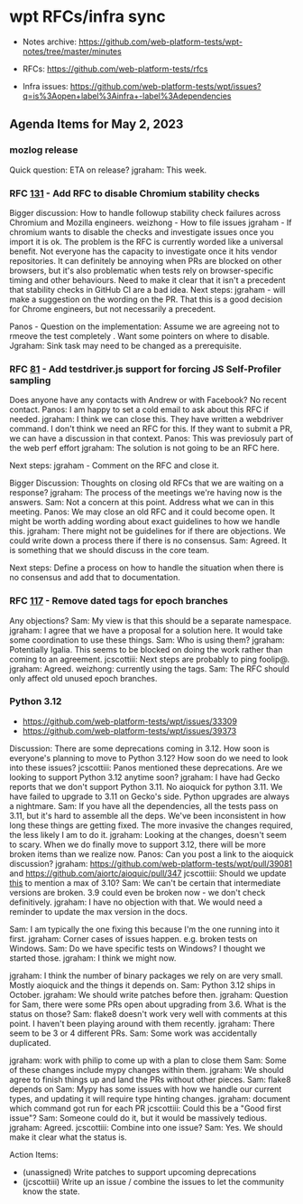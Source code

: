# wpt RFCs/infra sync

* Notes archive: https://github.com/web-platform-tests/wpt-notes/tree/master/minutes

* RFCs: https://github.com/web-platform-tests/rfcs

* Infra issues: https://github.com/web-platform-tests/wpt/issues?q=is%3Aopen+label%3Ainfra+-label%3Adependencies

## Agenda Items for May 2, 2023


### mozlog release

Quick question: ETA on release?
jgraham: This week.

### RFC [131](https://github.com/web-platform-tests/rfcs/pull/131) - Add RFC to disable Chromium stability checks

Bigger discussion: How to handle followup stability check failures across Chromium and Mozilla engineers.
weizhong - How to file issues
jgraham - If chromium wants to disable the checks and investigate issues once you import it is ok. The problem is the RFC is currently worded like a universal benefit. Not everyone has the capacity to investigate once it hits vendor repositories. It can definitely be annoying when PRs are blocked on other browsers, but it's also problematic when tests rely on browser-specific timing and other behaviours.
Need to make it clear that it isn't a precedent that stability checks in GitHub CI are a bad idea.
Next steps: jgraham - will make a suggestion on the wording on the PR. That this is a good decision for Chrome engineers, but not necessarily a precedent.

Panos - Question on the implementation: Assume we are agreeing not to rmeove the test completely . Want some pointers on where to disable.
Jgraham: Sink task may need to be changed as a prerequisite.

### RFC [81](https://github.com/web-platform-tests/rfcs/pull/81) - Add testdriver.js support for forcing JS Self-Profiler sampling

Does anyone have any contacts with Andrew or with Facebook?
No recent contact.
Panos: I am happy to set a cold email to ask about this RFC if needed.
jgraham: I think we can close this. They have written a webdriver command. I don't think we need an RFC for this. If they want to submit a PR, we can have a discussion in that context.
Panos: This was previosuly part of the web perf effort
jgraham: The solution is not going to be an RFC here.

Next steps: jgraham - Comment on the RFC and close it.

Bigger Discussion: Thoughts on closing old RFCs that we are waiting on a response?
jgraham: The process of the meetings we're having now is the answers.
Sam: Not a concern at this point. Address what we can in this meeting.
Panos: We may close an old RFC and it could become open. It might be worth adding wording about exact guidelines to how we handle this.
jgraham: There might not be guidelines for if there are objections. We could write down a process there if there is no consensus.
Sam: Agreed. It is something that we should discuss in the core team.

Next steps: Define a process on how to handle the situation when there is no consensus and add that to documentation.

### RFC [117](https://github.com/web-platform-tests/rfcs/pull/117) - Remove dated tags for epoch branches

Any objections?
Sam: My view is that this should be a separate namespace.
jgraham: I agree that we have a proposal for a solution here. It would take some coordination to use these things.
Sam: Who is using them?
jgraham: Potentially Igalia. This seems to be blocked on doing the work rather than coming to an agreement.
jcscottiii: Next steps are probably to ping foolip@.
jgraham: Agreed.
weizhong: currently using the tags. 
Sam: The RFC should only affect old unused epoch branches.

### Python 3.12
- https://github.com/web-platform-tests/wpt/issues/33309
- https://github.com/web-platform-tests/wpt/issues/39373

Discussion: There are some deprecations coming in 3.12. How soon is everyone's planning to move to Python 3.12? How soon do we need to look into these issues?
jcscottiii: Panos mentioned these deprecations. Are we looking to support Python 3.12 anytime soon?
jgraham: I have had Gecko reports that we don't support Python 3.11. No aioquick for python 3.11. We have failed to upgrade to 3.11 on Gecko's side. Python upgrades are always a nightmare.
Sam: If you have all the dependencies, all the tests pass on 3.11, but it's hard to assemble all the deps. We've been inconsistent in how long these things are getting fixed. The more invasive the changes required, the less likely I am to do it.
jgraham: Looking at the changes, doesn't seem to scary. When we do finally move to support 3.12, there will be more broken items than we realize now.
Panos: Can you post a link to the aioquick discussion?
jgraham: https://github.com/web-platform-tests/wpt/pull/39081 and https://github.com/aiortc/aioquic/pull/347
jcscottiii: Should we update [this](https://web-platform-tests.org/running-tests/from-local-system.html#system-setup) to mention a max of 3.10?
Sam: We can't be certain that intermediate versions are broken. 3.9 could even be broken now - we don't check definitively.
jgraham: I have no objection with that. We would need a reminder to update the max version in the docs.

Sam: I am typically the one fixing this because I'm the one running into it first.
jgraham: Corner cases of issues happen. e.g. broken tests on Windows.
Sam: Do we have specific tests on Windows? I thought we started those.
jgraham: I think we might now.

jgraham: I think the number of binary packages we rely on are very small. Mostly aioquick and the things it depends on.
Sam: Python 3.12 ships in October.
jgraham: We should write patches before then.
jgraham: Question for Sam, there were some PRs open about upgrading from 3.6. What is the status on those?
Sam: flake8 doesn't work very well with comments at this point. I haven't been playing around with them recently.
jgraham: There seem to be 3 or 4 different PRs.
Sam: Some work was accidentally duplicated.

jgraham: work with philip to come up with a plan to close them
Sam: Some of these changes include mypy changes within them.
jgraham: We should agree to finish things up and land the PRs without other pieces.
Sam: flake8 depends on
Sam: Mypy has some issues with how we handle our current types, and updating it will require type hinting changes.
jgraham: document which command got run for each PR
jcscottiii: Could this be a "Good first issue"?
Sam: Someone could do it, but it would be massively tedious.
jgraham: Agreed.
jcscottiii: Combine into one issue?
Sam: Yes. We should make it clear what the status is.

Action Items:
- (unassigned) Write patches to support upcoming deprecations 
- (jcscottiii) Write up an issue / combine the issues to let the community know the state.
